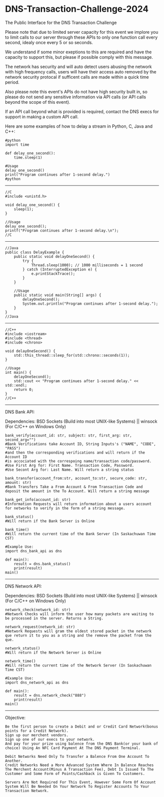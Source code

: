 # DNS-Transaction-Challenge-2024
The Public Interface for the DNS Transaction Challenge


Please note that due to limited server capacity for this event
we implore you to limit calls to our server through these APIs
to only one function call every second, idealy once every 5 or so seconds.

We understand if some minor exeptions to this are required and have the capacity to support this, but please if possible comply with this message.

The network has security and will auto detect users abusing the network with high frequency calls, users will have their access auto removed by the network security protocal if sufficent calls are made within a quick time period.

Also please note this event's APIs do not have high security built in, so please do not send any sensitive information via API calls (or API calls beyond the scope of this event).

If an API call beyond what is provided is required, contact the DNS execs for support in making a custom API call.


Here are some examples of how to delay a stream in Python, C, Java and C++:
```
#python
import time

def delay_one_second():
    time.sleep(1)

#Usage
delay_one_second()
print("Program continues after 1-second delay.")
#python
```
________________________________
```
//C
#include <unistd.h>

void delay_one_second() {
    sleep(1);
}

//Usage
delay_one_second();
printf("Program continues after 1-second delay.\n");
//C
```
________________________________
```
//Java
public class DelayExample {
    public static void delayOneSecond() {
        try {
            Thread.sleep(1000); // 1000 milliseconds = 1 second
        } catch (InterruptedException e) {
            e.printStackTrace();
        }
    }

    //Usage
    public static void main(String[] args) {
        delayOneSecond();
        System.out.println("Program continues after 1-second delay.");
    }
}
//Java
```
________________________________
```
//C++
#include <iostream>
#include <thread>
#include <chrono>

void delayOneSecond() {
    std::this_thread::sleep_for(std::chrono::seconds(1));
}

//Usage
int main() {
    delayOneSecond();
    std::cout << "Program continues after 1-second delay." << std::endl;
    return 0;
}
//C++
```
________________________________


DNS Bank API:

Dependencies: BSD Sockets (Build into most UNIX-like Systems) || winsock (For C/C++ on Windows Only)

```
bank_verify(account_id: str, subject: str, first_arg: str, second_arg="")
#Bank Verifications take Account ID, String Inputs's ("NAME", "CODE", "PASS")
#and then the corresponding verifications and will return if the Account ID
#is accociated with the correspoing name/transaction code/password.
#Use First Arg for: First Name. Transaction Code, Password.
#Use Secont Arg for: Last Name. Will return a string status

bank_transfer(account_from:str, account_to:str, secure_code: str, amount: str)
#Bank Transfers Take a From Account & From Transaction Code and deposit the amount in the To Account. Will return a string message

bank_get_info(account_id: str)
#Information Requests will return information about a users account for networks to verify in the form of a string message.

bank_status()
#Will return if the Bank Server is Online

bank_time()
#Will return the current time of the Bank Server (In Saskachuwan Time CST)
```
```
#Example Use:
import dns_bank_api as dns

def main():
	result = dns.bank_status()
	print(result)
main()
```
________________________________
DNS Network API:

Dependencies: BSD Sockets (Build into most UNIX-like Systems) || winsock (For C/C++ on Windows Only)

```
network_check(network_id: str)
#Network Checks will inform the user how many packets are waiting to be processed in the server. Returns a String.

network_request(network_id: str)
#Network Requests will gram the oldest stored packet in the network que return it to you as a string and the remove the packet from the que.

network_status()
#Will return if the Network Server is Online

network_time()
#Will return the current time of the Network Server (In Saskachuwan Time CST)
```
```
#Example Use:
import dns_network_api as dns

def main():
	result = dns.network_check("888")
	print(result)
main()
```
________________________________
Objective:
```
Be the first person to create a Debit and or Credit Card Network(bonus points for a Credit Network).
Sign up our merchent vendors.
Sign up one of our execs to your network.
And pay for your prize using balence from the DNS Bank(or your bank of choice) Using An NFC Card Payment At The DNS Payment Terminal.

Debit Networks Need Only To Transfer a Balence From One Account To Another.
Credit Networks Need a More Advanced System Where In Balence Reaches The Merchent Account(Minus A Transaction Fee), Debt Is Issued To The Customer and Some Form of Points/Cashback is Given To Customers.

Servers Are Not Required For This Event, However Some Form Of Account System Will Be Needed On Your Network To Register Accounts To Your Transaction Network.
```
